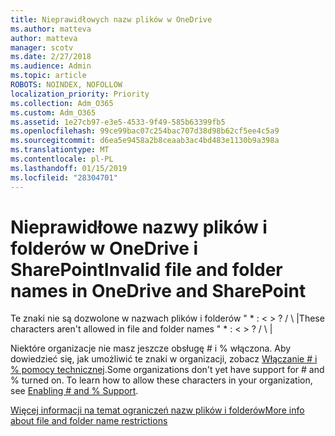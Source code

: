 ```yaml
---
title: Nieprawidłowych nazw plików w OneDrive
ms.author: matteva
author: matteva
manager: scotv
ms.date: 2/27/2018
ms.audience: Admin
ms.topic: article
ROBOTS: NOINDEX, NOFOLLOW
localization_priority: Priority
ms.collection: Adm_O365
ms.custom: Adm_O365
ms.assetid: 1e27cb97-e3e5-4533-9f49-585b63399fb5
ms.openlocfilehash: 99ce99bac07c254bac707d38d98b62cf5ee4c5a9
ms.sourcegitcommit: d6ea5e9458a2b8ceaab3ac4bd483e1130b9a398a
ms.translationtype: MT
ms.contentlocale: pl-PL
ms.lasthandoff: 01/15/2019
ms.locfileid: "28304701"
---
```

# <a name="invalid-file-and-folder-names-in-onedrive-and-sharepoint"></a><span data-ttu-id="7a81e-102">Nieprawidłowe nazwy plików i folderów w OneDrive i SharePoint</span><span class="sxs-lookup"><span data-stu-id="7a81e-102">Invalid file and folder names in OneDrive and SharePoint</span></span>

<span data-ttu-id="7a81e-p101">Te znaki nie są dozwolone w nazwach plików i folderów " \* : \< \> ? / \ |</span><span class="sxs-lookup"><span data-stu-id="7a81e-p101">These characters aren't allowed in file and folder names " \* : \< \> ? / \ |</span></span> 
  
<span data-ttu-id="7a81e-p102">Niektóre organizacje nie masz jeszcze obsługę # i % włączona. Aby dowiedzieć się, jak umożliwić te znaki w organizacji, zobacz [Włączanie # i % pomocy technicznej](https://go.microsoft.com/fwlink/?linkid=862611).</span><span class="sxs-lookup"><span data-stu-id="7a81e-p102">Some organizations don't yet have support for # and % turned on. To learn how to allow these characters in your organization, see [Enabling # and % Support](https://go.microsoft.com/fwlink/?linkid=862611).</span></span> 
  
[<span data-ttu-id="7a81e-107">Więcej informacji na temat ograniczeń nazw plików i folderów</span><span class="sxs-lookup"><span data-stu-id="7a81e-107">More info about file and folder name restrictions</span></span>](https://go.microsoft.com/fwlink/?linkid=866430)
  

